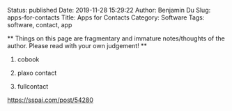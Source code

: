 Status: published
Date: 2019-11-28 15:29:22
Author: Benjamin Du
Slug: apps-for-contacts
Title: Apps for Contacts
Category: Software
Tags: software, contact, app

**
Things on this page are fragmentary and immature notes/thoughts of the author.
Please read with your own judgement!
**

1. cobook

2. plaxo contact

3. fullcontact


https://sspai.com/post/54280
